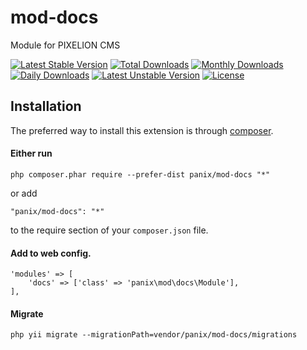 # mod-docs

Module for PIXELION CMS

[![Latest Stable Version](https://poser.pugx.org/panix/mod-docs/v/stable)](https://packagist.org/packages/panix/mod-docs)
[![Total Downloads](https://poser.pugx.org/panix/mod-docs/downloads)](https://packagist.org/packages/panix/mod-docs)
[![Monthly Downloads](https://poser.pugx.org/panix/mod-docs/d/monthly)](https://packagist.org/packages/panix/mod-docs)
[![Daily Downloads](https://poser.pugx.org/panix/mod-docs/d/daily)](https://packagist.org/packages/panix/mod-docs)
[![Latest Unstable Version](https://poser.pugx.org/panix/mod-docs/v/unstable)](https://packagist.org/packages/panix/mod-docs)
[![License](https://poser.pugx.org/panix/mod-docs/license)](https://packagist.org/packages/panix/mod-docs)


## Installation

The preferred way to install this extension is through [composer](http://getcomposer.org/download/).

#### Either run

```
php composer.phar require --prefer-dist panix/mod-docs "*"
```

or add

```
"panix/mod-docs": "*"
```

to the require section of your `composer.json` file.


#### Add to web config.
```
'modules' => [
    'docs' => ['class' => 'panix\mod\docs\Module'],
],
```
#### Migrate
```
php yii migrate --migrationPath=vendor/panix/mod-docs/migrations
```
